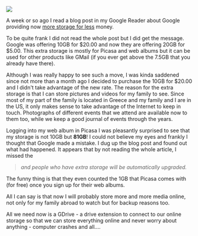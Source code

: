 <img class="post-image" src="{{ cdnUrl }}/files/google.png" />

A week or so ago I read a blog post in my Google Reader about Google providing now [more storage for less](http://googleblog.blogspot.com/2009/11/twice-storage-for-quarter-of-price.html) money.

To be quite frank I did not read the whole post but I did get the message. Google was offering 10GB for $20.00 and now they are offering 20GB for $5.00. This extra storage is mostly for Picasa and web albums but it can be used for other products like GMail (if you ever get above the 7.5GB that you already have there).

Although I was really happy to see such a move, I was kinda saddened since not more than a month ago I decided to purchase the 10GB for $20.00 and I didn't take advantage of the new rate. The reason for the extra storage is that I can store pictures and videos for my family to see. Since most of my part of the family is located in Greece and my family and I are in the US, it only makes sense to take advantage of the Internet to keep in touch. Photographs of different events that we attend are available now to them too, while we keep a good journal of events through the years.

Logging into my web album in Picasa I was pleasantly surprised to see that my storage is not 10GB but **81GB**! I could not believe my eyes and frankly I thought that Google made a mistake. I dug up the blog post and found out what had happened. It appears that by not reading the whole article, I missed the

> *and people who have extra storage will be automatically upgraded.*

The funny thing is that they even counted the 1GB that Picasa comes with (for free) once you sign up for their web albums.

All I can say is that now I will probably store more and more media online, not only for my family abroad to watch but for backup reasons too.

All we need now is a GDrive - a drive extension to connect to our online storage so that we can store everything online and never worry about anything - computer crashes and all....
